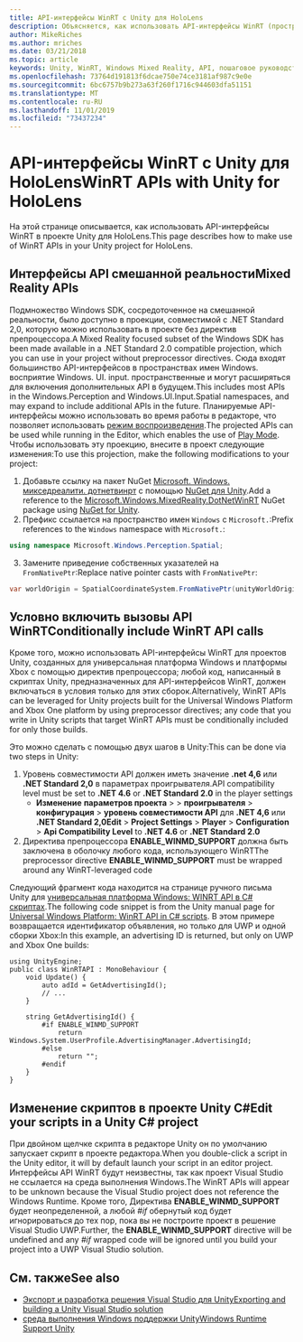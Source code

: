 ```yaml
---
title: API-интерфейсы WinRT с Unity для HoloLens
description: Объясняется, как использовать API-интерфейсы WinRT (пространство имен Windows) в проекте Unity для HoloLens.
author: MikeRiches
ms.author: mriches
ms.date: 03/21/2018
ms.topic: article
keywords: Unity, WinRT, Windows Mixed Reality, API, пошаговое руководство
ms.openlocfilehash: 73764d191813f6dcae750e74ce3181af987c9e0e
ms.sourcegitcommit: 6bc6757b9b273a63f260f1716c944603dfa51151
ms.translationtype: MT
ms.contentlocale: ru-RU
ms.lasthandoff: 11/01/2019
ms.locfileid: "73437234"
---
```

# <a name="winrt-apis-with-unity-for-hololens"></a><span data-ttu-id="e9ea3-104">API-интерфейсы WinRT с Unity для HoloLens</span><span class="sxs-lookup"><span data-stu-id="e9ea3-104">WinRT APIs with Unity for HoloLens</span></span>

<span data-ttu-id="e9ea3-105">На этой странице описывается, как использовать API-интерфейсы WinRT в проекте Unity для HoloLens.</span><span class="sxs-lookup"><span data-stu-id="e9ea3-105">This page describes how to make use of WinRT APIs in your Unity project for HoloLens.</span></span>

## <a name="mixed-reality-apis"></a><span data-ttu-id="e9ea3-106">Интерфейсы API смешанной реальности</span><span class="sxs-lookup"><span data-stu-id="e9ea3-106">Mixed Reality APIs</span></span>

<span data-ttu-id="e9ea3-107">Подмножество Windows SDK, сосредоточенное на смешанной реальности, было доступно в проекции, совместимой с .NET Standard 2,0, которую можно использовать в проекте без директив препроцессора.</span><span class="sxs-lookup"><span data-stu-id="e9ea3-107">A Mixed Reality focused subset of the Windows SDK has been made available in a .NET Standard 2.0 compatible projection, which you can use in your project without preprocessor directives.</span></span> <span data-ttu-id="e9ea3-108">Сюда входят большинство API-интерфейсов в пространствах имен Windows. восприятие Windows. UI. input. пространственные и могут расширяться для включения дополнительных API в будущем.</span><span class="sxs-lookup"><span data-stu-id="e9ea3-108">This includes most APIs in the Windows.Perception and Windows.UI.Input.Spatial namespaces, and may expand to include additional APIs in the future.</span></span> <span data-ttu-id="e9ea3-109">Планируемые API-интерфейсы можно использовать во время работы в редакторе, что позволяет использовать [режим воспроизведения](https://docs.microsoft.com//windows/mixed-reality/unity-play-mode).</span><span class="sxs-lookup"><span data-stu-id="e9ea3-109">The projected APIs can be used while running in the Editor, which enables the use of [Play Mode](https://docs.microsoft.com//windows/mixed-reality/unity-play-mode).</span></span> <span data-ttu-id="e9ea3-110">Чтобы использовать эту проекцию, внесите в проект следующие изменения:</span><span class="sxs-lookup"><span data-stu-id="e9ea3-110">To use this projection, make the following modifications to your project:</span></span>

1) <span data-ttu-id="e9ea3-111">Добавьте ссылку на пакет NuGet [Microsoft. Windows. микседреалити. дотнетвинрт](https://www.nuget.org/packages/Microsoft.Windows.MixedReality.DotNetWinRT) с помощью [NuGet для Unity](https://github.com/GlitchEnzo/NuGetForUnity).</span><span class="sxs-lookup"><span data-stu-id="e9ea3-111">Add a reference to the [Microsoft.Windows.MixedReality.DotNetWinRT](https://www.nuget.org/packages/Microsoft.Windows.MixedReality.DotNetWinRT) NuGet package using [NuGet for Unity](https://github.com/GlitchEnzo/NuGetForUnity).</span></span>
2) <span data-ttu-id="e9ea3-112">Префикс ссылается на пространство имен `Windows` с `Microsoft.`:</span><span class="sxs-lookup"><span data-stu-id="e9ea3-112">Prefix references to the `Windows` namespace with `Microsoft.`:</span></span>
```cs
using namespace Microsoft.Windows.Perception.Spatial;
```
3) <span data-ttu-id="e9ea3-113">Замените приведение собственных указателей на `FromNativePtr`:</span><span class="sxs-lookup"><span data-stu-id="e9ea3-113">Replace native pointer casts with `FromNativePtr`:</span></span>
```cs
var worldOrigin = SpatialCoordinateSystem.FromNativePtr(unityWorldOriginPtr);
```

## <a name="conditionally-include-winrt-api-calls"></a><span data-ttu-id="e9ea3-114">Условно включить вызовы API WinRT</span><span class="sxs-lookup"><span data-stu-id="e9ea3-114">Conditionally include WinRT API calls</span></span>

<span data-ttu-id="e9ea3-115">Кроме того, можно использовать API-интерфейсы WinRT для проектов Unity, созданных для универсальная платформа Windows и платформы Xbox с помощью директив препроцессора; любой код, написанный в скриптах Unity, предназначенных для API-интерфейсов WinRT, должен включаться в условия только для этих сборок.</span><span class="sxs-lookup"><span data-stu-id="e9ea3-115">Alternatively, WinRT APIs can be leveraged for Unity projects built for the Universal Windows Platform and Xbox One platform by using preprocessor directives; any code that you write in Unity scripts that target WinRT APIs must be conditionally included for only those builds.</span></span> 

<span data-ttu-id="e9ea3-116">Это можно сделать с помощью двух шагов в Unity:</span><span class="sxs-lookup"><span data-stu-id="e9ea3-116">This can be done via two steps in Unity:</span></span>
1) <span data-ttu-id="e9ea3-117">Уровень совместимости API должен иметь значение **.net 4,6** или **.NET Standard 2,0** в параметрах проигрывателя.</span><span class="sxs-lookup"><span data-stu-id="e9ea3-117">API compatibility level must be set to **.NET 4.6** or **.NET Standard 2.0** in the player settings</span></span>
    - <span data-ttu-id="e9ea3-118">**Изменение** **параметров проекта** >  > **проигрывателя** > **конфигурация** > **уровень совместимости API** для **.NET 4,6** или **.NET Standard 2,0**</span><span class="sxs-lookup"><span data-stu-id="e9ea3-118">**Edit** > **Project Settings** > **Player** > **Configuration** > **Api Compatibility Level** to **.NET 4.6** or **.NET Standard 2.0**</span></span>
2) <span data-ttu-id="e9ea3-119">Директива препроцессора **ENABLE_WINMD_SUPPORT** должна быть заключена в оболочку любого кода, использующего WinRT</span><span class="sxs-lookup"><span data-stu-id="e9ea3-119">The preprocessor directive **ENABLE_WINMD_SUPPORT** must be wrapped around any WinRT-leveraged code</span></span>

<span data-ttu-id="e9ea3-120">Следующий фрагмент кода находится на странице ручного письма Unity для [универсальная платформа Windows: WINRT API в C# скриптах](https://docs.unity3d.com/Manual/windowsstore-scripts.html).</span><span class="sxs-lookup"><span data-stu-id="e9ea3-120">The following code snippet is from the Unity manual page for [Universal Windows Platform: WinRT API in C# scripts](https://docs.unity3d.com/Manual/windowsstore-scripts.html).</span></span> <span data-ttu-id="e9ea3-121">В этом примере возвращается идентификатор объявления, но только для UWP и одной сборки Xbox:</span><span class="sxs-lookup"><span data-stu-id="e9ea3-121">In this example, an advertising ID is returned, but only on UWP and Xbox One builds:</span></span>

```
using UnityEngine;
public class WinRTAPI : MonoBehaviour {
    void Update() {
        auto adId = GetAdvertisingId();
        // ...
    }

    string GetAdvertisingId() {
        #if ENABLE_WINMD_SUPPORT
            return Windows.System.UserProfile.AdvertisingManager.AdvertisingId;
        #else
            return "";
        #endif
    }
}
```

## <a name="edit-your-scripts-in-a-unity-c-project"></a><span data-ttu-id="e9ea3-122">Изменение скриптов в проекте Unity C#</span><span class="sxs-lookup"><span data-stu-id="e9ea3-122">Edit your scripts in a Unity C# project</span></span>

<span data-ttu-id="e9ea3-123">При двойном щелчке скрипта в редакторе Unity он по умолчанию запускает скрипт в проекте редактора.</span><span class="sxs-lookup"><span data-stu-id="e9ea3-123">When you double-click a script in the Unity editor, it will by default launch your script in an editor project.</span></span> <span data-ttu-id="e9ea3-124">Интерфейсы API WinRT будут неизвестны, так как проект Visual Studio не ссылается на среда выполнения Windows.</span><span class="sxs-lookup"><span data-stu-id="e9ea3-124">The WinRT APIs will appear to be unknown because the Visual Studio project does not reference the Windows Runtime.</span></span> <span data-ttu-id="e9ea3-125">Кроме того, Директива **ENABLE_WINMD_SUPPORT** будет неопределенной, а любой *#if* обернутый код будет игнорироваться до тех пор, пока вы не построите проект в решение Visual Studio UWP.</span><span class="sxs-lookup"><span data-stu-id="e9ea3-125">Further, the **ENABLE_WINMD_SUPPORT** directive will be undefined and any *#if* wrapped code will be ignored until you build your project into a UWP Visual Studio solution.</span></span>

## <a name="see-also"></a><span data-ttu-id="e9ea3-126">См. также</span><span class="sxs-lookup"><span data-stu-id="e9ea3-126">See also</span></span>
* [<span data-ttu-id="e9ea3-127">Экспорт и разработка решения Visual Studio для Unity</span><span class="sxs-lookup"><span data-stu-id="e9ea3-127">Exporting and building a Unity Visual Studio solution</span></span>](exporting-and-building-a-unity-visual-studio-solution.md)
* [<span data-ttu-id="e9ea3-128">среда выполнения Windows поддержки Unity</span><span class="sxs-lookup"><span data-stu-id="e9ea3-128">Windows Runtime Support Unity</span></span>](https://docs.unity3d.com/Manual/IL2CPP-WindowsRuntimeSupport.html)
